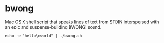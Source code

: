 bwong
=====

Mac OS X shell script that speaks lines of text from STDIN interspersed with an epic and suspense-building BWONG! sound.

````shell
echo -e "hello\nworld" | ./bwong.sh
````